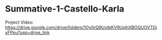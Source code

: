 # Summative-1-Castello-Karla

Project Video:
https://drive.google.com/drive/folders/1Oy0rQ9UxtbKV9UslhXBOQUOVTGjxFPpu?usp=drive_link
